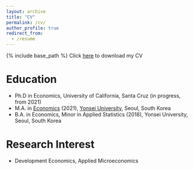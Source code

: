 ```yaml
---
layout: archive
title: "CV"
permalink: /cv/
author_profile: true
redirect_from:
  - /resume
---
```


{% include base_path %}
Click [here](https://www.dropbox.com/scl/fi/790w6gyojxse3oikace0o/CV_YoungwooSong.pdf?rlkey=hb5evm0gaqbnbq8kttu8tr1i3&dl=0) to download my CV

Education
======
* Ph.D in Economics, University of California, Santa Cruz (in progress, from 2021)
* M.A. in [Economics](https://devcms.yonsei.ac.kr/economics_en/index.do) (2021), [Yonsei University](https://www.yonsei.ac.kr/en_sc/), Seoul, South Korea 
* B.A. in Economics, Minor in Applied Statistics (2018), Yonsei University, Seoul, South Korea

Research Interest
======
* Development Economics, Applied Microeconomics
